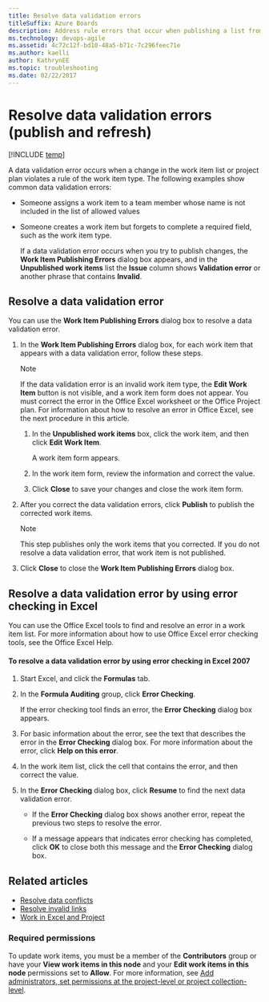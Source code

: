 ```yaml
---
title: Resolve data validation errors
titleSuffix: Azure Boards
description: Address rule errors that occur when publishing a list from Excel or Project to Azure Boards, Azure DevOps, & Team Foundation Server 
ms.technology: devops-agile
ms.assetid: 4c72c12f-bd10-48a5-b71c-7c296feec71e
ms.author: kaelli
author: KathrynEE
ms.topic: troubleshooting
ms.date: 02/22/2017  
---
```


# Resolve data validation errors (publish and refresh)

[!INCLUDE [temp](../../includes/version-vsts-tfs-all-versions.md)]

A data validation error occurs when a change in the work item list or project plan violates a rule of the work item type. The following examples show common data validation errors:

- Someone assigns a work item to a team member whose name is not included in the list of allowed values
- Someone creates a work item but forgets to complete a required field, such as the work item type.

  If a data validation error occurs when you try to publish changes, the **Work Item Publishing Errors** dialog box appears, and in the **Unpublished work items** list the **Issue** column shows **Validation error** or another phrase that contains **Invalid**.

## <a name="ResolveDataValidationError"></a>

## Resolve a data validation error

You can use the **Work Item Publishing Errors** dialog box to resolve a data validation error.

1.  In the **Work Item Publishing Errors** dialog box, for each work item that appears with a data validation error, follow these steps.

    > [!NOTE]  
    >  If the data validation error is an invalid work item type, the **Edit Work Item** button is not visible, and a work item form does not appear. You must correct the error in the Office Excel worksheet or the Office Project plan. For information about how to resolve an error in Office Excel, see the next procedure in this article.

    1.  In the **Unpublished work items** box, click the work item, and then click **Edit Work Item**.

        A work item form appears.

    2.  In the work item form, review the information and correct the value.

    3.  Click **Close** to save your changes and close the work item form.

2.  After you correct the data validation errors, click **Publish** to publish the corrected work items.

    > [!NOTE]  
    >  This step publishes only the work items that you corrected. If you do not resolve a data validation error, that work item is not published.

3.  Click **Close** to close the **Work Item Publishing Errors** dialog box.

<a name="ResolveDataValidationErrorChecking2007"></a>

## Resolve a data validation error by using error checking in Excel

You can use the Office Excel tools to find and resolve an error in a work item list. For more information about how to use Office Excel error checking tools, see the Office Excel Help.

#### To resolve a data validation error by using error checking in Excel 2007

1.  Start Excel, and click the **Formulas** tab.

2.  In the **Formula Auditing** group, click **Error Checking**.

    If the error checking tool finds an error, the **Error Checking** dialog box appears.

3.  For basic information about the error, see the text that describes the error in the **Error Checking** dialog box. For more information about the error, click **Help on this error**.

4.  In the work item list, click the cell that contains the error, and then correct the value.

5.  In the **Error Checking** dialog box, click **Resume** to find the next data validation error.

    - If the **Error Checking** dialog box shows another error, repeat the previous two steps to resolve the error.

    - If a message appears that indicates error checking has completed, click **OK** to close both this message and the **Error Checking** dialog box.

## Related articles

- [Resolve data conflicts](resolve-excel-data-conflicts-publish-refresh.md)
- [Resolve invalid links](resolve-excel-invalid-links-tree-list.md)
- [Work in Excel and Project](track-work.md)

### Required permissions

To update work items, you must be a member of the **Contributors** group or have your **View work items in this node** and your **Edit work items in this node** permissions set to **Allow**. For more information, see [Add administrators, set permissions at the project-level or project collection-level](../../../organizations/security/set-project-collection-level-permissions.md).
